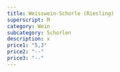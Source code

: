```yaml
---
title: Weisswein-Schorle (Riesling)
superscript: M
category: Wein
subcategory: Schorlen
description: x
price1: "5,3"
price2: "--"
price3: "--"
---
```

